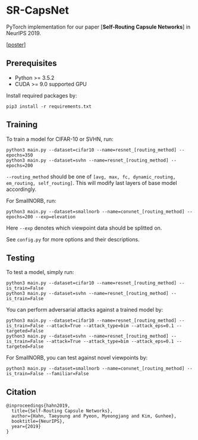 # SR-CapsNet
<!-- add paper link -->
PyTorch implementation for our paper [**Self-Routing Capsule Networks**] in NeurIPS 2019.


[[poster]](https://github.com/coder3000/SR-CapsNet/blob/master/misc/neurips2019-self_routing-poster.pdf)

## Prerequisites
- Python >= 3.5.2
- CUDA >= 9.0 supported GPU

Install required packages by:
```
pip3 install -r requirements.txt
```


## Training
To train a model for CIFAR-10 or SVHN, run:
```
python3 main.py --dataset=cifar10 --name=resnet_[routing_method] --epochs=350
python3 main.py --dataset=svhn --name=resnet_[routing_method] --epochs=200
```

`--routing_method` should be one of `[avg, max, fc, dynamic_routing, em_routing, self_routing]`. This will modify last layers of base model accordingly.


For SmallNORB, run:

```
python3 main.py --dataset=smallnorb --name=convnet_[routing_method] --epochs=200 --exp=elevation
```

Here `--exp` denotes which viewpoint data should be splitted on. 

See `config.py` for more options and their descriptions.

## Testing
To test a model, simply run:

```
python3 main.py --dataset=cifar10 --name=resnet_[routing_method] --is_train=False
python3 main.py --dataset=svhn --name=resnet_[routing_method] --is_train=False
```

You can perform adversarial attacks against a trained model by:
```
python3 main.py --dataset=cifar10 --name=resnet_[routing_method] --is_train=False --attack=True --attack_type=bim --attack_eps=0.1 --targeted=False
python3 main.py --dataset=svhn --name=resnet_[routing_method] --is_train=False --attack=True --attack_type=bim --attack_eps=0.1 --targeted=False
```

For SmallNORB, you can test against novel viewpoints by:
```
python3 main.py --dataset=smallnorb --name=convnet_[routing_method] --is_train=False --familiar=False
```


## Citation
```
@inproceedings{hahn2019,
  title={Self-Routing Capsule Networks},
  author={Hahn, Taeyoung and Pyeon, Myeongjang and Kim, Gunhee},
  booktitle={NeurIPS},
  year={2019}
}
```
